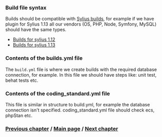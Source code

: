 ### Build file syntax
Builds should be compatible with [Sylius builds](https://github.com/Sylius/Sylius/tree/1.14/.github), for example if we have plugin for Sylius 1.13
all our vendors (OS, PHP, Node, Symfony, MySQL) should have the same types.
- [Builds for sylius 1.12](https://github.com/Sylius/Sylius/tree/1.12/.github/workflows)
- [Builds for sylius 1.13](https://github.com/Sylius/Sylius/tree/1.13/.github/workflows)

### Contents of the builds.yml file
The `build.yml` file is where we create builds with the required database connection, for example.
In this file we should have steps like: unit test, behat tests etc.

### Contents of the coding_standard.yml file
This file is similar in structure to build.yml, for example the database connection isn't specified.
coding_standard.yml file should check ecs, phpStan etc.

### [Previous chapter](./doc/GithubBuilds.md) / [Main page](./doc/GithubBuilds.md) / [Next chapter](./doc/GithubBuilds/2_EventsSubchapter.md)